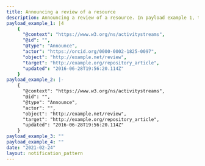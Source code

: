 ```yaml
---
title: Announcing a review of a resource
description: Announcing a review of a resource. In payload example 1, the actor is an identified reviewer. In payload example 2, the reviewer is not identified.
payload_example_1: |4
    {
      "@context": "https://www.w3.org/ns/activitystreams",
      "@id": "",
      "@type": "Announce",
      "actor": "https://orcid.org/0000-0002-1825-0097",
      "object": "http://example.net/review",
      "target": "http://example.org/repository_article",
      "updated": "2016-06-28T19:56:20.114Z"
    }
payload_example_2: |-
    {
      "@context": "https://www.w3.org/ns/activitystreams",
      "@id": "",
      "@type": "Announce",
      "actor": "",
      "object": "http://example.net/review",
      "target": "http://example.org/repository_article",
      "updated": "2016-06-28T19:56:20.114Z"
    }
payload_example_3: ""
payload_example_4: ""
date: "2021-02-24"
layout: notification_pattern
---
```


